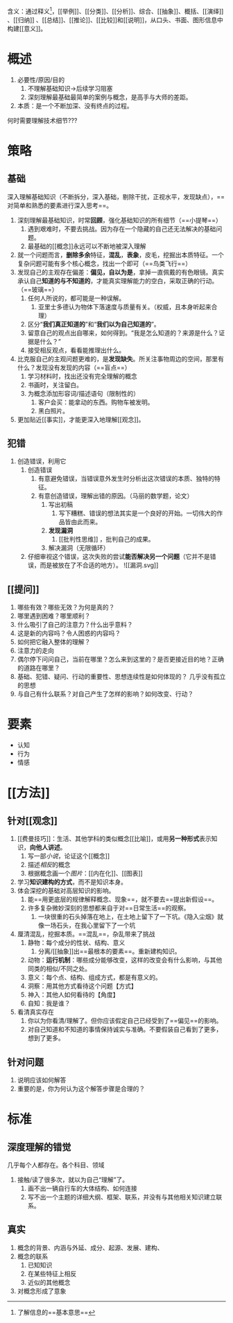 含义：通过释义[^2]，[[举例]]、[[分类]]、[[分析]]、综合、[[抽象]]、概括、[[演绎]] 、[[归纳]] 、[[总结]]、[[推论]]、[[比较]]和[[说明]]，从口头、书面、图形信息中构建[[意义]]。
# 概述
1. 必要性/原因/目的
	1. 不理解基础知识→后续学习阻塞
	2. 深刻理解最基础最简单的案例与概念，是高手与大师的差距。
2. 本质：是一个不断加深、没有终点的过程。

何时需要理解技术细节???

# 策略
## 基础
深入理解基础知识（不断拆分，深入基础，剔除干扰，正视水平，发现缺点），==对简单和熟悉的要素进行深入思考==。
1. 深刻理解最基础知识，时常**回顾**，强化基础知识的所有细节（==小提琴==）
	1. 遇到艰难时，不要去挑战。因为存在一个隐藏的自己还无法解决的基础问题。
	2. 最基础的[[概念]]永远可以不断地被深入理解
2. 就一个问题而言，**删除多余**特征，**混乱**，**表象**，皮毛，挖掘出本质特征。一个复杂问题可能有多个核心概念，找出一个即可（==鸟类飞行==）
3. 发现自己的主观存在偏差：**偏见，自以为是**，拿掉一直佩戴的有色眼镜。真实承认自己**知道的与不知道的**，才能真实理解能力的空白，采取正确的行动。（==玻璃==）
	1. 任何人所说的，都可能是一种误解。
		1. 亚里士多德认为物体下落速度与质量有关。（权威，且本身听起来合理）
	2. 区分“**我们真正知道的**”和“**我们以为自己知道的**”。
	3. 留意自己的观点出自哪来，如何得到。“我是怎么知道的？来源是什么？证据是什么？”
	4. 接受相反观点，看看能推理出什么。
4. 比克服自己的主观问题更难的，是**发现缺失**。所关注事物周边的空间，那里有什么？发现没有发现的内容（==盲点==）
	1. 学习材料时，找出还没有完全理解的概念
	2. 书画时，关注留白。
	3. 为概念添加形容词/描述语句（限制性的）
		1. 客户会买：能拿动的东西。购物车被发明。
		2. 黑白照片。
5. 更加贴近[[事实]]，才能更深入地理解[[观念]]。
## 犯错
1. 创造错误，利用它
	1. 创造错误
		1. 有意避免错误，当错误意外发生时分析出这次错误的本质、独特的特征。
		2. 有意创造错误，理解出错的原因。（马丽的数学题，论文）
			1. 写出初稿
				1. 写下糟糕、错误的想法其实是一个良好的开始。一切伟大的作品皆由此而来。
			2. **发现漏洞** 
				1. [[批判性思维]] ，批判自己的成果。
			3. 解决漏洞（无限循环）
	2. 仔细审视这个错误，这次失败的尝试**能否解决另一个问题**（它并不是错误，而是被放在了不合适的地方）。
![[漏洞.svg]] 
## [[提问]] 
1. 哪些有效？哪些无效？为何是真的？
2. 哪里遇到困难？哪里顺利？
3. 什么吸引了自己的注意力？什么出乎意料？
4. 这是新的内容吗？令人困惑的内容吗？
5. 如何把它融入整体的理解？
6. 注意力的走向
7. 偶尔停下问问自己，当前在哪里？怎么来到这里的？是否更接近目的地？正确的道路在哪里？
8. 基础、犯错、疑问、行动的重要性、思想连续性是如何体现的？
	几乎没有孤立的思想
9. 与自己有什么联系？对自己产生了怎样的影响？如何改变、行动？
# 要素
- 认知
- 行为
- 情感
# [[方法]] 
## 针对[[观念]] 
1. [[费曼技巧]]：生活、其他学科的类似概念[[比喻]]，或用**另一种形式**表示知识，**向他人讲述**。
	1. 写一部*小说*，论证这个[[概念]] 
	2. 描述*相反*的概念
	3. 根据概念画一个*图片*：[[内在化]]、[[图表]] 
2. 学习**知识建构的方式**，而不是知识本身。
3. 体会深挖的基础对高层知识的影响。
	1. 能==用更底层的规律解释概念、现象==，就不要去==提出新假设==。
	2. 许多复杂微妙深刻的思想都来自于对==日常生活==的观察。
		1. 一块很重的石头掉落在地上，在土地上留下了一下坑。《隐入尘烟》就像一场石头，在我心里留下了一个坑
4. 厘清混乱，挖掘本质。==混乱==，杂乱带来了挑战
	1. 静物：每个成分的性状、结构、意义
		1. 分离/[[抽象]]出==最根本的要素==。重新建构知识。
	2. 动物：**运行机制**：哪些成分能够改变，这样的改变会有什么影响，与其他同类的相似/不同之处。
	3. 意义：每个点、结构、组成方式，都是有意义的。
	4. 洞察：用其他方式看待这个问题【方式】
	5. 神入：其他人如何看待的【角度】
	6. 自知：我是谁？
5. 看清真实存在
	1. 你以为你看清/理解了。但你应该假定自己已经受到了==偏见==的影响。
	2. 对自己知道和不知道的事情保持诚实与准确。不要假装自己看到了更多，想到了更多。
## 针对问题
1. 说明应该如何解答
2. 重要的是，你为何认为这个解答步骤是合理的？
# 标准
## 深度理解的错觉
几乎每个人都存在。各个科目、领域
1. 接触/读了很多次，就以为自己“理解”了。
	1. 画不出一辆自行车的大体结构、如何连接
	2. 写不出一个主题的详细大纲、框架、联系，并没有与其他相关知识建立联系。
## 真实
1. 概念的背景、内涵与外延、成分、起源、发展、建构、
2. 概念的联系
	1. 已知知识
	2. 在某些特征上相反
	3. 近似的其他概念
3. 对概念形成了意象



[^2]: 了解信息的==基本意思==
[^3]: 当前学科、其他学科、生活经验
[^5]: 每次提到前面的概念都是一次复习：利用思维的特性，快速想起它的含义，[[命题]]，[[论证]]，基本原理，[[理念]]，进行[[推理]]。
[^6]: 先理解艺术品，再试着理解天然杰作。